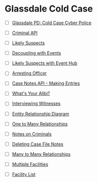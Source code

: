 # Glassdale Cold Case 

- [ ] [Glassdale PD: Cold Case Cyber Police](./chapters/GLASSDALE_PD_INTRO.md)

- [ ] [Criminal API](./chapters/GLASSDALE_CRIMINAL_API.md) 

- [ ] [Likely Suspects](./chapters/GLASSDALE_CRIMINAL_HISTORY.md) 

- [ ] [Decoupling with Events](./chapters/GLASSDALE_DECOUPLING.md) 

- [ ] [Likely Suspects with Event Hub](./chapters/GLASSDALE_EVENT_HUB.md) 

- [ ] [Arresting Officer](./chapters/GLASSDALE_ARRESTING_OFFICERS.md) 

- [ ] [Case Notes API - Making Entries](./chapters/GLASSDALE_NOTES_API.md) 

- [ ] [What's Your Alibi?](./chapters/GLASSDALE_ALIBI.md) 

- [ ] [Interviewing Witnesses](./chapters/GLASSDALE_WITNESSES.md) 

- [ ] [Entity Relationship Diagram](./chapters/ERD.md)

- [ ] [One to Many Relationships](./chapters/ONE_MANY.md)

- [ ] [Notes on Criminals](./chapters/GLASSDALE_CRIMINAL_NOTES.md) 

- [ ] [Deleting Case File Notes](./chapters/GLASSDALE_DELETE_NOTES.md)

- [ ] [Many to Many Relationships](./chapters/MANY_MANY.md) 

- [ ] [Multiple Facilities](./chapters/GLASSDALE_CRIMINAL_FACILITIES.md) 

- [ ] [Facility List](./chapters/GLASSDALE_FACILITY_LIST.md)
